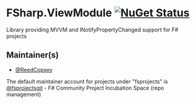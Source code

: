 FSharp.ViewModule [![NuGet Status](http://img.shields.io/nuget/v/FSharp.ViewModule.Core.svg?style=flat)](https://www.nuget.org/packages/FSharp.ViewModule.Core/)
=================

Library providing MVVM and INotifyPropertyChanged support for F# projects

## Maintainer(s)

- [@ReedCopsey](https://github.com/ReedCopsey)

The default maintainer account for projects under "fsprojects" is [@fsprojectsgit](https://github.com/fsprojectsgit) - F# Community Project Incubation Space (repo management)
